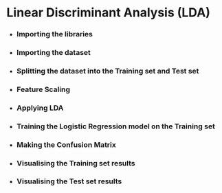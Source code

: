 # Linear Discriminant Analysis (LDA)

- ### Importing the libraries

- ### Importing the dataset

- ### Splitting the dataset into the Training set and Test set

- ### Feature Scaling

- ### Applying LDA

- ### Training the Logistic Regression model on the Training set

- ### Making the Confusion Matrix

- ### Visualising the Training set results

- ### Visualising the Test set results